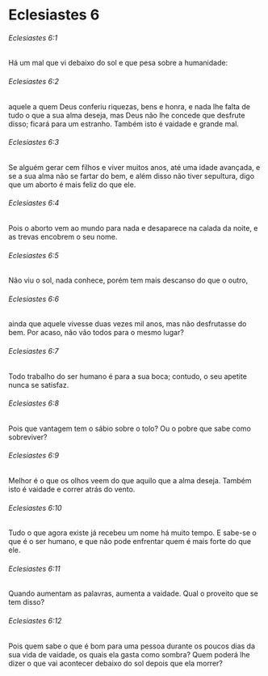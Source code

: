 # Eclesiastes 6

###### Eclesiastes 6:1

Há um mal que vi debaixo do sol e que pesa sobre a humanidade:

###### Eclesiastes 6:2

aquele a quem Deus conferiu riquezas, bens e honra, e nada lhe falta de tudo o que a sua alma deseja, mas Deus não lhe concede que desfrute disso; ficará para um estranho. Também isto é vaidade e grande mal.

###### Eclesiastes 6:3

Se alguém gerar cem filhos e viver muitos anos, até uma idade avançada, e se a sua alma não se fartar do bem, e além disso não tiver sepultura, digo que um aborto é mais feliz do que ele.

###### Eclesiastes 6:4

Pois o aborto vem ao mundo para nada e desaparece na calada da noite, e as trevas encobrem o seu nome.

###### Eclesiastes 6:5

Não viu o sol, nada conhece, porém tem mais descanso do que o outro,

###### Eclesiastes 6:6

ainda que aquele vivesse duas vezes mil anos, mas não desfrutasse do bem. Por acaso, não vão todos para o mesmo lugar?

###### Eclesiastes 6:7

Todo trabalho do ser humano é para a sua boca; contudo, o seu apetite nunca se satisfaz.

###### Eclesiastes 6:8

Pois que vantagem tem o sábio sobre o tolo? Ou o pobre que sabe como sobreviver?

###### Eclesiastes 6:9

Melhor é o que os olhos veem do que aquilo que a alma deseja. Também isto é vaidade e correr atrás do vento.

###### Eclesiastes 6:10

Tudo o que agora existe já recebeu um nome há muito tempo. E sabe-se o que é o ser humano, e que não pode enfrentar quem é mais forte do que ele.

###### Eclesiastes 6:11

Quando aumentam as palavras, aumenta a vaidade. Qual o proveito que se tem disso?

###### Eclesiastes 6:12

Pois quem sabe o que é bom para uma pessoa durante os poucos dias da sua vida de vaidade, os quais ela gasta como sombra? Quem poderá lhe dizer o que vai acontecer debaixo do sol depois que ela morrer?

